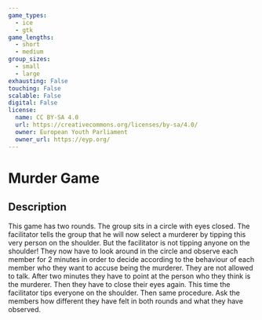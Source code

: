 ```yaml
---
game_types:
  - ice
  - gtk
game_lengths:
  - short
  - medium
group_sizes:
  - small
  - large
exhausting: False
touching: False
scalable: False
digital: False
license:
  name: CC BY-SA 4.0
  url: https://creativecommons.org/licenses/by-sa/4.0/
  owner: European Youth Parliament
  owner_url: https://eyp.org/
---
```

# Murder Game

## Description
This game has two rounds. The group sits in a circle with eyes closed. The
facilitator tells the group that he will now select a murderer by tipping this very person on the shoulder. But the facilitator is not tipping anyone on the shoulder! They now have to look around in the circle and observe each member for 2 minutes in order to decide according to the behaviour of each member who they want to accuse being the murderer. They are not allowed to talk. After two minutes they have to point at the person who they think is the murderer. Then they have to close their eyes again. This time the facilitator tips everyone on the shoulder. Then same procedure. Ask the members how different they have felt in both rounds and what they have observed.
